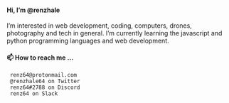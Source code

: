 #### Hi, I’m @renzhale
 I’m interested in web development, coding, computers, drones, photography and tech in general.
 I’m currently learning the javascript and python programming languages and web development.
 
#### 📫 How to reach me ...
     renz64@protonmail.com
     @renzhale64 on Twitter
     renz64#2788 on Discord
     renz64 on Slack

<!---
renzhale/renzhale is a ✨ special ✨ repository because its `README.md` (this file) appears on your GitHub profile.
You can click the Preview link to take a look at your changes.
--->

